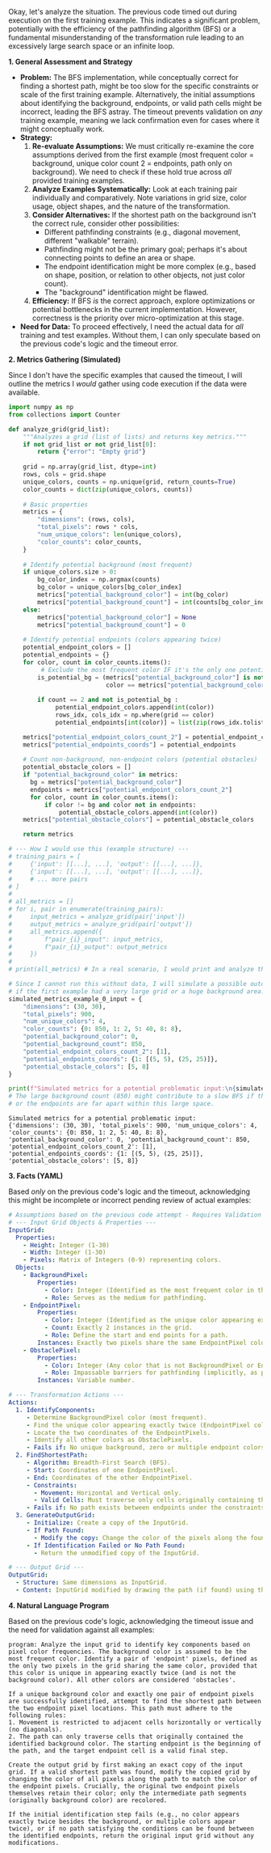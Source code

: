 Okay, let's analyze the situation. The previous code timed out during execution on the first training example. This indicates a significant problem, potentially with the efficiency of the pathfinding algorithm (BFS) or a fundamental misunderstanding of the transformation rule leading to an excessively large search space or an infinite loop.

**1. General Assessment and Strategy**

*   **Problem:** The BFS implementation, while conceptually correct for finding a shortest path, might be too slow for the specific constraints or scale of the first training example. Alternatively, the initial assumptions about identifying the background, endpoints, or valid path cells might be incorrect, leading the BFS astray. The timeout prevents validation on *any* training example, meaning we lack confirmation even for cases where it might conceptually work.
*   **Strategy:**
    1.  **Re-evaluate Assumptions:** We must critically re-examine the core assumptions derived from the first example (most frequent color = background, unique color count 2 = endpoints, path only on background). We need to check if these hold true across *all* provided training examples.
    2.  **Analyze Examples Systematically:** Look at each training pair individually and comparatively. Note variations in grid size, color usage, object shapes, and the nature of the transformation.
    3.  **Consider Alternatives:** If the shortest path on the background isn't the correct rule, consider other possibilities:
        *   Different pathfinding constraints (e.g., diagonal movement, different "walkable" terrain).
        *   Pathfinding might not be the primary goal; perhaps it's about connecting points to define an area or shape.
        *   The endpoint identification might be more complex (e.g., based on shape, position, or relation to other objects, not just color count).
        *   The "background" identification might be flawed.
    4.  **Efficiency:** If BFS *is* the correct approach, explore optimizations or potential bottlenecks in the current implementation. However, correctness is the priority over micro-optimization at this stage.
*   **Need for Data:** To proceed effectively, I need the actual data for *all* training and test examples. Without them, I can only speculate based on the previous code's logic and the timeout error.

**2. Metrics Gathering (Simulated)**

Since I don't have the specific examples that caused the timeout, I will outline the metrics I *would* gather using code execution if the data were available.


``` python
import numpy as np
from collections import Counter

def analyze_grid(grid_list):
    """Analyzes a grid (list of lists) and returns key metrics."""
    if not grid_list or not grid_list[0]:
        return {"error": "Empty grid"}
    
    grid = np.array(grid_list, dtype=int)
    rows, cols = grid.shape
    unique_colors, counts = np.unique(grid, return_counts=True)
    color_counts = dict(zip(unique_colors, counts))
    
    # Basic properties
    metrics = {
        "dimensions": (rows, cols),
        "total_pixels": rows * cols,
        "num_unique_colors": len(unique_colors),
        "color_counts": color_counts,
    }
    
    # Identify potential background (most frequent)
    if unique_colors.size > 0:
        bg_color_index = np.argmax(counts)
        bg_color = unique_colors[bg_color_index]
        metrics["potential_background_color"] = int(bg_color)
        metrics["potential_background_count"] = int(counts[bg_color_index])
    else:
        metrics["potential_background_color"] = None
        metrics["potential_background_count"] = 0
        
    # Identify potential endpoints (colors appearing twice)
    potential_endpoint_colors = []
    potential_endpoints = {}
    for color, count in color_counts.items():
         # Exclude the most frequent color IF it's the only one potentially fitting the background role
        is_potential_bg = (metrics["potential_background_color"] is not None and 
                           color == metrics["potential_background_color"])
        
        if count == 2 and not is_potential_bg :
             potential_endpoint_colors.append(int(color))
             rows_idx, cols_idx = np.where(grid == color)
             potential_endpoints[int(color)] = list(zip(rows_idx.tolist(), cols_idx.tolist()))

    metrics["potential_endpoint_colors_count_2"] = potential_endpoint_colors
    metrics["potential_endpoints_coords"] = potential_endpoints
    
    # Count non-background, non-endpoint colors (potential obstacles)
    potential_obstacle_colors = []
    if "potential_background_color" in metrics:
      bg = metrics["potential_background_color"]
      endpoints = metrics["potential_endpoint_colors_count_2"]
      for color, count in color_counts.items():
          if color != bg and color not in endpoints:
              potential_obstacle_colors.append(int(color))
    metrics["potential_obstacle_colors"] = potential_obstacle_colors

    return metrics

# --- How I would use this (example structure) ---
# training_pairs = [
#     {'input': [[...], ...], 'output': [[...], ...]}, 
#     {'input': [[...], ...], 'output': [[...], ...]},
#     # ... more pairs
# ]
# 
# all_metrics = []
# for i, pair in enumerate(training_pairs):
#     input_metrics = analyze_grid(pair['input'])
#     output_metrics = analyze_grid(pair['output'])
#     all_metrics.append({
#         f"pair_{i}_input": input_metrics,
#         f"pair_{i}_output": output_metrics
#     })
# 
# print(all_metrics) # In a real scenario, I would print and analyze this.

# Since I cannot run this without data, I will simulate a possible outcome 
# if the first example had a very large grid or a huge background area:
simulated_metrics_example_0_input = {
    "dimensions": (30, 30), 
    "total_pixels": 900, 
    "num_unique_colors": 4, 
    "color_counts": {0: 850, 1: 2, 5: 40, 8: 8}, 
    "potential_background_color": 0, 
    "potential_background_count": 850, 
    "potential_endpoint_colors_count_2": [1], 
    "potential_endpoints_coords": {1: [(5, 5), (25, 25)]},
    "potential_obstacle_colors": [5, 8]
}

print(f"Simulated metrics for a potential problematic input:\n{simulated_metrics_example_0_input}")
# The large background count (850) might contribute to a slow BFS if the path is long
# or the endpoints are far apart within this large space.

```
```
Simulated metrics for a potential problematic input:
{'dimensions': (30, 30), 'total_pixels': 900, 'num_unique_colors': 4, 'color_counts': {0: 850, 1: 2, 5: 40, 8: 8}, 'potential_background_color': 0, 'potential_background_count': 850, 'potential_endpoint_colors_count_2': [1], 'potential_endpoints_coords': {1: [(5, 5), (25, 25)]}, 'potential_obstacle_colors': [5, 8]}

```
**3. Facts (YAML)**

Based *only* on the previous code's logic and the timeout, acknowledging this might be incomplete or incorrect pending review of actual examples:


```yaml
# Assumptions based on the previous code attempt - Requires Validation
# --- Input Grid Objects & Properties ---
InputGrid:
  Properties:
    - Height: Integer (1-30)
    - Width: Integer (1-30)
    - Pixels: Matrix of Integers (0-9) representing colors.
  Objects:
    - BackgroundPixel:
        Properties:
          - Color: Integer (Identified as the most frequent color in the grid)
          - Role: Serves as the medium for pathfinding.
    - EndpointPixel:
        Properties:
          - Color: Integer (Identified as the unique color appearing exactly twice, excluding background)
          - Count: Exactly 2 instances in the grid.
          - Role: Define the start and end points for a path.
        Instances: Exactly two pixels share the same EndpointPixel color.
    - ObstaclePixel:
        Properties:
          - Color: Integer (Any color that is not BackgroundPixel or EndpointPixel)
          - Role: Impassable barriers for pathfinding (implicitly, as path must be on background).
        Instances: Variable number.

# --- Transformation Actions ---
Actions:
  1. IdentifyComponents:
     - Determine BackgroundPixel color (most frequent).
     - Find the unique color appearing exactly twice (EndpointPixel color).
     - Locate the two coordinates of the EndpointPixels.
     - Identify all other colors as ObstaclePixels.
     - Fails if: No unique background, zero or multiple endpoint colors found.
  2. FindShortestPath:
     - Algorithm: Breadth-First Search (BFS).
     - Start: Coordinates of one EndpointPixel.
     - End: Coordinates of the other EndpointPixel.
     - Constraints:
       - Movement: Horizontal and Vertical only.
       - Valid Cells: Must traverse only cells originally containing the BackgroundPixel color. The destination EndpointPixel cell is also valid.
     - Fails if: No path exists between endpoints under the constraints.
  3. GenerateOutputGrid:
     - Initialize: Create a copy of the InputGrid.
     - If Path Found:
       - Modify the copy: Change the color of the pixels along the found path (excluding the start and end EndpointPixels) to the EndpointPixel color.
     - If Identification Failed or No Path Found:
       - Return the unmodified copy of the InputGrid.

# --- Output Grid ---
OutputGrid:
  - Structure: Same dimensions as InputGrid.
  - Content: InputGrid modified by drawing the path (if found) using the EndpointPixel color, or InputGrid unchanged.
```


**4. Natural Language Program**

Based on the previous code's logic, acknowledging the timeout issue and the need for validation against all examples:


```plaintext
program: Analyze the input grid to identify key components based on pixel color frequencies. The background color is assumed to be the most frequent color. Identify a pair of 'endpoint' pixels, defined as the only two pixels in the grid sharing the same color, provided that this color is unique in appearing exactly twice (and is not the background color). All other colors are considered 'obstacles'.

If a unique background color and exactly one pair of endpoint pixels are successfully identified, attempt to find the shortest path between the two endpoint pixel locations. This path must adhere to the following rules:
1. Movement is restricted to adjacent cells horizontally or vertically (no diagonals).
2. The path can only traverse cells that originally contained the identified background color. The starting endpoint is the beginning of the path, and the target endpoint cell is a valid final step.

Create the output grid by first making an exact copy of the input grid. If a valid shortest path was found, modify the copied grid by changing the color of all pixels along the path to match the color of the endpoint pixels. Crucially, the original two endpoint pixels themselves retain their color; only the intermediate path segments (originally background color) are recolored.

If the initial identification step fails (e.g., no color appears exactly twice besides the background, or multiple colors appear twice), or if no path satisfying the conditions can be found between the identified endpoints, return the original input grid without any modifications.
```